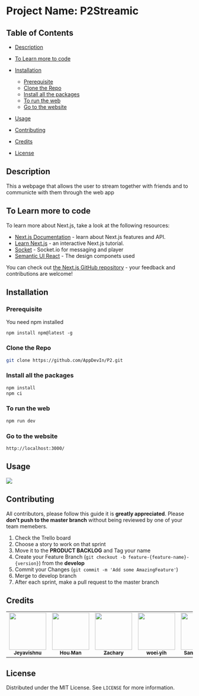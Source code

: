 # Project Name: P2Streamic



## Table of Contents

* [Description](#Description)

* [To Learn more to code](#To-Learn-more-to-code)

* [Installation](#Installation)

  * [Prerequisite](#Prerequisite)
  * [Clone the Repo](#clone-the-repo)
  * [Install all the packages](#install-all-the-packages)
  * [To run the web](#to-run-the-web)
  * [Go to the website](#go-to-the-website)

* [Usage](#usage)

* [Contributing](#contributing)

* [Credits](#credits)

* [License](#License)

  

## Description

This a webpage that allows the user to stream together with friends and to communicte with them through the web app



## To Learn more to code

To learn more about Next.js, take a look at the following resources:

- [Next.js Documentation](https://nextjs.org/docs) - learn about Next.js features and API.
- [Learn Next.js](https://nextjs.org/learn) - an interactive Next.js tutorial.
- [Socket](https://socket.io) - Socket.io for messaging and player
- [Semantic UI React](https://react.semantic-ui.com) - The design componets used

You can check out [the Next.js GitHub repository](https://github.com/vercel/next.js/) - your feedback and contributions are welcome!



## Installation 

### Prerequisite

You need npm installed 

```
npm install npm@latest -g
```

### Clone the Repo

```bash
git clone https://github.com/AppDevIn/P2.git
```

### Install all the packages

```bash
npm install
npm ci
```

### To run the web

```bash
npm run dev
```

### Go to the website

```
http://localhost:3000/
```



## Usage 

![](https://media0.giphy.com/media/o0vwzuFwCGAFO/200w.gif?cid=ecf05e47vv2ovqc5e4el73esr2t5cj6n4vlq0wlh9qrr1m78&rid=200w.gif)



## Contributing

All contributors, please follow this guide it is **greatly appreciated**. Please **don't push to the master branch** without being reviewed by one of your team memebers.

1. Check the Trello board
2. Choose a story to work on that sprint
3. Move it to the **PRODUCT BACKLOG** and Tag your name
4. Create your Feature Branch (`git checkout -b feature-{feature-name}-{version}`) from the **develop**
5. Commit your Changes (`git commit -m 'Add some AmazingFeature'`)
6. Merge to develop branch
7. After each sprint, make a pull request to the master branch



## Credits

<table>
  <tr>
        <td align="center"><a href="https://github.com/appdevin"><img src="https://avatars1.githubusercontent.com/u/34540492?s=460&u=6b2d7e8346afc28bfd8e591d93fd548895c720af&v=4" width="100px;" alt=""/><br /><sub><b>Jeyavishnu</b></sub></a><br />
    </td>
    <td align="center"><a href="https://github.com/hwennnn"><img src="https://avatars3.githubusercontent.com/u/54523581?s=460&u=a649d3ed6c70ffe2fa69f37c0870415668149113&v=4" width="100px;" alt=""/><br /><sub><b>Hou Man</b></sub></a><br />
    </td>
        <td align="center"><a href="https://github.com/ZazzyDictionary"><img src="https://avatars1.githubusercontent.com/u/25434034?s=460&u=7114f2d5b9704f927adcb4a4c05a7a705f8cbfa6&v=4" width="100px;" alt=""/><br /><sub><b>Zachary</b></sub></a><br />
    </td>
        <td align="center"><a href="https://github.com/woeiyih"><img src="https://avatars2.githubusercontent.com/u/74339370?s=460&v=4" width="100px;" alt=""/><br /><sub><b>woei yih</b></sub></a><br />
    </td>    <td align="center"><a href="https://github.com/sandrachoy"><img src="https://avatars3.githubusercontent.com/u/64128624?s=460&v=4" width="100px;" alt=""/><br /><sub><b>Sandra Choy</b></sub></a><br />
    </td>
  </tr>
</table>



## License

Distributed under the MIT License. See `LICENSE` for more information.

